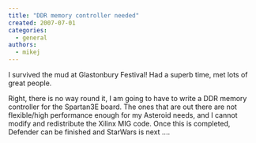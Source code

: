 ```yaml
---
title: "DDR memory controller needed"
created: 2007-07-01
categories: 
  - general
authors: 
  - mikej
---
```


I survived the mud at Glastonbury Festival! Had a superb time, met lots of great people. 

Right, there is no way round it, I am going to have to write a DDR memory controller for the Spartan3E board. The ones that are out there are not flexible/high performance enough for my Asteroid needs, and I cannot modify and redistribute the Xilinx MIG code. Once this is completed, Defender can be finished and StarWars is next ....
